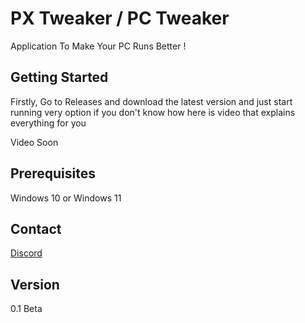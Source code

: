 # PX Tweaker / PC Tweaker
Application To Make Your PC Runs Better !

## Getting Started

Firstly, Go to Releases and download the latest version and just start running very option if you don't know how here is video that explains everything for you

Video Soon

## Prerequisites

Windows 10 or Windows 11

## Contact
[Discord](http://www.discord.gg/uxk6DXtFpN)

## Version

0.1 Beta
